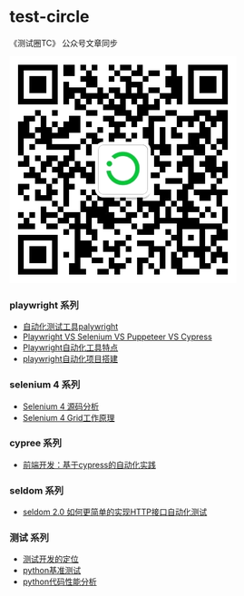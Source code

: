 # test-circle
《测试圈TC》 公众号文章同步

![](/tc.png)

### playwright 系列

* [自动化测试工具palywright](playwrigth/playwright.md)
* [Playwright VS Selenium VS Puppeteer VS Cypress](playwrigth/playwright_vs_other.md)
* [Playwright自动化工具特点](playwrigth/playwright_sample.md)
* [playwright自动化项目搭建](/playwrigth/playwright_pro.md)

### selenium 4 系列

* [Selenium 4 源码分析](selenium4/selenium_python.md)
* [Selenium 4 Grid工作原理](selenium4/selenium_grid4.md)

### cypree 系列

* [前端开发：基于cypress的自动化实践](cypress/vue-cypress.md)

### seldom 系列

* [seldom 2.0 如何更简单的实现HTTP接口自动化测试](/seldom/seldom2.0.md)


### 测试 系列

* [测试开发的定位](article/test_dev.md)
* [python基准测试](article/test_dev.md)
* [python代码性能分析](article/profile.md)
